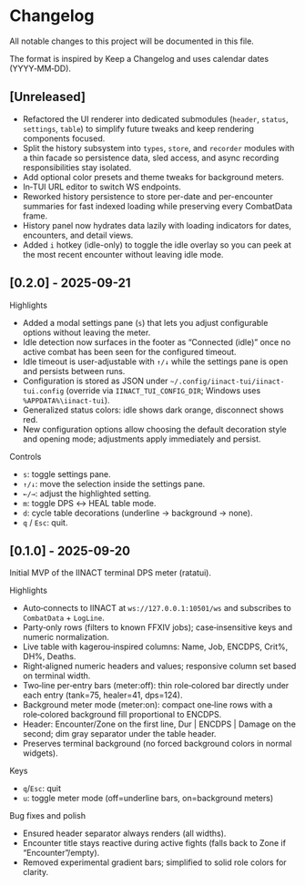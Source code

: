 # Changelog

All notable changes to this project will be documented in this file.

The format is inspired by Keep a Changelog and uses calendar dates (YYYY‑MM‑DD).

## [Unreleased]
- Refactored the UI renderer into dedicated submodules (`header`, `status`, `settings`, `table`) to simplify future tweaks and keep rendering components focused.
- Split the history subsystem into `types`, `store`, and `recorder` modules with a thin facade so persistence data, sled access, and async recording responsibilities stay isolated.
- Add optional color presets and theme tweaks for background meters.
- In‑TUI URL editor to switch WS endpoints.
- Reworked history persistence to store per-date and per-encounter summaries for fast indexed loading while preserving every CombatData frame.
- History panel now hydrates data lazily with loading indicators for dates, encounters, and detail views.
- Added `i` hotkey (idle-only) to toggle the idle overlay so you can peek at the most recent encounter without leaving idle mode.

## [0.2.0] - 2025-09-21

Highlights
- Added a modal settings pane (`s`) that lets you adjust configurable options without leaving the meter.
- Idle detection now surfaces in the footer as “Connected (idle)” once no active combat has been seen for the configured timeout.
- Idle timeout is user-adjustable with `↑/↓` while the settings pane is open and persists between runs.
- Configuration is stored as JSON under `~/.config/iinact-tui/iinact-tui.config` (override via `IINACT_TUI_CONFIG_DIR`; Windows uses `%APPDATA%\iinact-tui`).
- Generalized status colors: idle shows dark orange, disconnect shows red.
- New configuration options allow choosing the default decoration style and opening mode; adjustments apply immediately and persist.

Controls
- `s`: toggle settings pane.
- `↑/↓`: move the selection inside the settings pane.
- `←/→`: adjust the highlighted setting.
- `m`: toggle DPS ↔ HEAL table mode.
- `d`: cycle table decorations (underline → background → none).
- `q` / `Esc`: quit.

## [0.1.0] - 2025-09-20
Initial MVP of the IINACT terminal DPS meter (ratatui).

Highlights
- Auto‑connects to IINACT at `ws://127.0.0.1:10501/ws` and subscribes to `CombatData` + `LogLine`.
- Party‑only rows (filters to known FFXIV jobs); case‑insensitive keys and numeric normalization.
- Live table with kagerou‑inspired columns: Name, Job, ENCDPS, Crit%, DH%, Deaths.
- Right‑aligned numeric headers and values; responsive column set based on terminal width.
- Two‑line per‑entry bars (meter:off): thin role‑colored bar directly under each entry (tank=75, healer=41, dps=124).
- Background meter mode (meter:on): compact one‑line rows with a role‑colored background fill proportional to ENCDPS.
- Header: Encounter/Zone on the first line, Dur | ENCDPS | Damage on the second; dim gray separator under the table header.
- Preserves terminal background (no forced background colors in normal widgets).

Keys
- `q`/`Esc`: quit
- `u`: toggle meter mode (off=underline bars, on=background meters)

Bug fixes and polish
- Ensured header separator always renders (all widths).
- Encounter title stays reactive during active fights (falls back to Zone if “Encounter”/empty).
- Removed experimental gradient bars; simplified to solid role colors for clarity.
